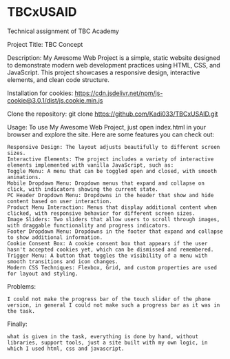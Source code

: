 # TBCxUSAID
Technical assignment of TBC Academy

Project Title: TBC Concept

Description:
My Awesome Web Project is a simple, static website designed to demonstrate modern web development practices using HTML, CSS, and JavaScript. This project showcases a responsive design, interactive elements, and clean code structure.

Installation for cookies:
https://cdn.jsdelivr.net/npm/js-cookie@3.0.1/dist/js.cookie.min.js


Clone the repository:
git clone https://github.com/Kadi033/TBCxUSAID.git

Usage:
    To use My Awesome Web Project, just open index.html in your browser and explore the site. Here are some features you can check out:

    Responsive Design: The layout adjusts beautifully to different screen sizes.
    Interactive Elements: The project includes a variety of interactive elements implemented with vanilla JavaScript, such as:
    Toggle Menu: A menu that can be toggled open and closed, with smooth animations.
    Mobile Dropdown Menu: Dropdown menus that expand and collapse on click, with indicators showing the current state.
    PC Header Dropdown Menu: Dropdowns in the header that show and hide content based on user interaction.
    Product Menu Interaction: Menus that display additional content when clicked, with responsive behavior for different screen sizes.
    Image Sliders: Two sliders that allow users to scroll through images, with draggable functionality and progress indicators.
    Footer Dropdown Menu: Dropdowns in the footer that expand and collapse to show additional information.
    Cookie Consent Box: A cookie consent box that appears if the user hasn't accepted cookies yet, which can be dismissed and remembered.
    Trigger Menu: A button that toggles the visibility of a menu with smooth transitions and icon changes.
    Modern CSS Techniques: Flexbox, Grid, and custom properties are used for layout and styling.

Problems:

    I could not make the progress bar of the touch slider of the phone version, in general I could not make such a progress bar as it was in the task.

Finally: 

    what is given in the task, everything is done by hand, without libraries, support tools, just a site built with my own logic, in which I used html, css and javascript.